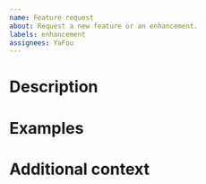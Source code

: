 ```yaml
---
name: Feature request
about: Request a new feature or an enhancement.
labels: enhancement
assignees: YaFou
---
```


<!--
ATTENTION!

Before sending a feature request, please check if your version is the latest; read
the contributing file and respect the code of conduct. Please check also if the feature
wasn't already requested or if the request is already implemented in development branches.
-->

# Description
<!-- Describe the feature or the enhancement, try to explain all the details. -->

# Examples
<!-- Give examples which the feature can be used -->

# Additional context
<!-- Give more information about the feature, give screenshots, logs and code blocks. -->
